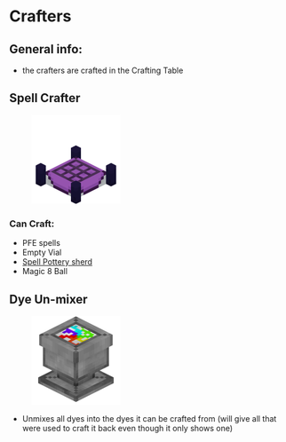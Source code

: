 # Crafters

## General info:

* the crafters are crafted in the Crafting Table



## Spell Crafter

<figure><img src="../.gitbook/assets/spell_crafter.png" alt="Spell Crafter"><figcaption></figcaption></figure>

### Can Craft:

* PFE spells
* Empty Vial
* [Spell Pottery sherd](pottery-sherds.md)
* Magic 8 Ball



## Dye Un-mixer

<figure><img src="../.gitbook/assets/dye_unmixer.png" alt="Dye Unmixer"><figcaption></figcaption></figure>

* Unmixes all dyes into the dyes it can be crafted from (will give all that were used to craft it back even though it only shows one)
